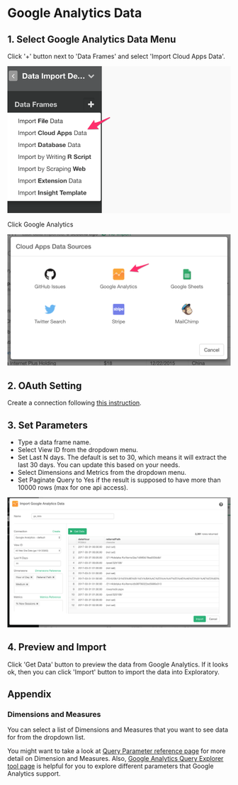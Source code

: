 # Google Analytics Data

## 1. Select Google Analytics Data Menu

Click '+' button next to 'Data Frames' and select 'Import Cloud Apps Data'.

![](images/import-cloudapps.png)

Click Google Analytics

![](images/google-analytics-select.png)

## 2. OAuth Setting

Create a connection following [this instruction](https://blog.exploratory.io/how-to-setup-oauth-cloud-apps-connections-in-exploratory-a5c20d18e7c7).

## 3. Set Parameters

- Type a data frame name.
- Select View ID from the dropdown menu.
- Set Last N days. The default is set to 30, which means it will extract the last 30 days. You can update this based on your needs.
- Select Dimensions and Metrics from the dropdown menu.
- Set Paginate Query to Yes if the result is supposed to have more than 10000 rows (max for one api access).

![](images/google-analytics-setting.png)

## 4. Preview and Import

Click 'Get Data' button to preview the data from Google Analytics. If it looks ok, then you can click 'Import' button to import the data into Exploratory.


## Appendix

### Dimensions and Measures

You can select a list of Dimensions and Measures that you want to see data for from the dropdown list.

You might want to take a look at [Query Parameter reference page](https://developers.google.com/analytics/devguides/reporting/core/v3/reference) for more detail on Dimension and Measures. Also, [Google Analytics Query Explorer tool page](https://ga-dev-tools.appspot.com/query-explorer/) is helpful for you to explore different parameters that Google Analytics support.
